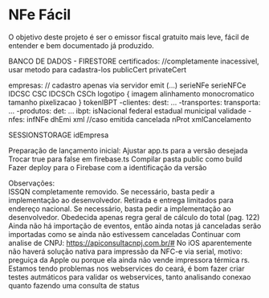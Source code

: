 # NFe Fácil

O objetivo deste projeto é ser o emissor fiscal gratuito mais leve, fácil de entender e bem documentado já produzido.


BANCO DE DADOS - FIRESTORE
certificados: //completamente inacessivel, usar metodo para cadastra-los
publicCert
privateCert

empresas: // cadastro apenas via servidor
emit (...)
serieNFe
serieNFCe
IDCSC
CSC
IDCSCh
CSCh
logotipo {
  imagem
  alinhamento
  monocromatico
  tamanho
  pixelizacao
}
tokenIBPT
-clientes:
  dest: ...
-transportes:
  transporta: ...
-produtos:
  det: ...
  ibpt:
    isNacional
    federal
    estadual
    municipal
    validade
-nfes:
  infNFe
  dhEmi
  xml
  //caso emitida
  cancelada
  nProt
  xmlCancelamento

SESSIONSTORAGE
idEmpresa

Preparação de lançamento inicial:
  Ajustar app.ts para a versão desejada
  Trocar true para false em firebase.ts
  Compilar pasta public como build
  Fazer deploy para o Firebase com a identificação da versão

Observações:  
ISSQN completamente removido. Se necessário, basta pedir a implementação ao desenvolvedor.
Retirada e entrega limitados para endereço nacional. Se necessário, basta pedir a implementação ao desenvolvedor.
Obedecida apenas regra geral de cálculo do total (pag. 122)
Ainda não há importação de eventos, então ainda notas já canceladas serão importadas como se ainda não estivessem canceladas
Continuar com analise de CNPJ: https://apiconsultacnpj.com.br/#
No iOS aparentemente não haverá solução nativa para impressão da NFC-e via serial, motivo: preguiça da Apple ou porque ela ainda não vende impressora térmica rs.
Estamos tendo problemas nos webservices do ceará, é bom fazer criar testes autmáticos para validar os webservices, tanto analisando conexao quanto fazendo uma consulta de status
